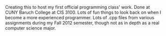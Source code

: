 Creating this to host my first official programming class' work. Done at CUNY Baruch College at CIS 3100. Lots of fun things to look back on when I become a more experienced programmer. Lots of .cpp files from various assignments during my Fall 2012 semester, though not as in depth as a real computer science major.

